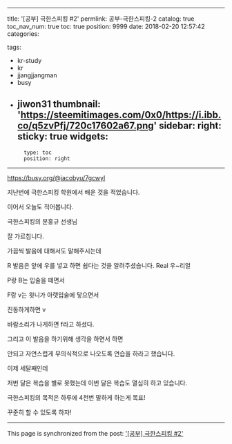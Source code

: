 
---
title: '[공부] 극한스피킹 #2'
permlink: 공부-극한스피킹-2
catalog: true
toc_nav_num: true
toc: true
position: 9999
date: 2018-02-20 12:57:42
categories:

tags:
- kr-study
- kr
- jjangjjangman
- busy
- jiwon31
thumbnail: 'https://steemitimages.com/0x0/https://i.ibb.co/q5zvPfj/720c17602a67.png'
sidebar:
    right:
        sticky: true
widgets:
    -
        type: toc
        position: right
---


https://busy.org/@jacobyu/7gcwyl

지난번에 극한스피킹 학원에서 배운 것을 적었습니다.

이어서 오늘도 적어봅니다.

극한스피킹의 문홍규 선생님

잘 가르칩니다.

가끔씩 발음에 대해서도 말해주시는데

R 발음은 앞에 우를 넣고 하면 쉽다는 것을 알려주셨습니다.
Real 우~리얼

P랑 B는 입술을 떼면서

F랑 v는 윗니가 아랫입술에 닿으면서

진동하게하면 v

바람소리가 나게하면 f라고 하셨다.

그리고 이 발음을 하기위해 생각을 하면서 하면

안되고 자연스럽게 무의식적으로 나오도록 연습을 하라고 했습니다.

이제 세달째인데

저번 달은 복습을 별로 못했는데
이번 달은 복습도 열심히 하고 있습니다.

극한스피킹의 목적은
하루에 4천번 말하게 하는게 목표!

꾸준히 할 수 있도록 하자!

- - -

This page is synchronized from the post: ['[공부] 극한스피킹 #2'](https://steempeak.com/@jacobyu/6egfuk)

